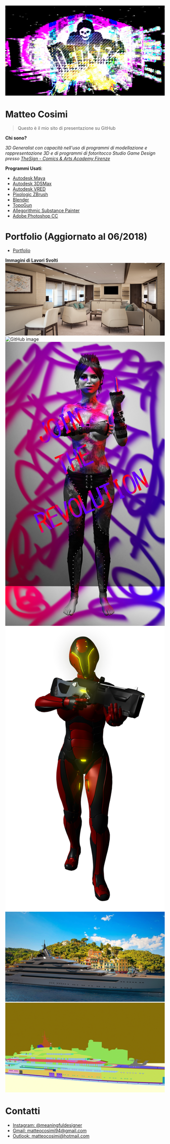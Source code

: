![GitHub image](DedSec.jpg)

# Matteo Cosimi
> Questo è il mio sito di presentazione su GitHub

**Chi sono?**

*3D Generalist con capacità nell'uso di programmi di modellazione e rappresentazione 3D e di programmi di fotoritocco*
*Studio Game Design presso [TheSign - Comics & Arts Academy Firenze](https://thesign.academy/)*

**Programmi Usati**:
- [Autodesk Maya](https://www.autodesk.it/products/maya/overview)
- [Autodesk 3DSMax](https://www.autodesk.it/products/3ds-max/overview)
- [Autodesk VRED](https://www.autodesk.com/products/vred/overview)
- [Pixologic ZBrush](https://pixologic.com/)
- [Blender](https://www.blender.org/)
- [TopoGun](http://www.topogun.com/)
- [Allegorithmic Substance Painter](https://www.allegorithmic.com/products/substance-painter)
- [Adobe Photoshop CC](https://www.adobe.com/it/products/photoshop.html)


# Portfolio (Aggiornato al 06/2018)
- [Portfolio](https://docs.google.com/presentation/d/1MrGrAmtoWK9QWI4bqQi0HQVQjVcMwtn43kz0w0t0_14/edit?usp=sharing) 

**Immagini di Lavori Svolti**
![GitHub image](cam01.jpg)
![GitHub image](cam02.jpg)
![GitHub image](JTR.jpg)
![GitHub image](sold.png)
![GitHub image](Portofino_Animazione.jpg)
![GitHub image](Portofino_Animazione_VRayWireColor.jpg)
# Contatti
- [Instagram: @meaningfuldesigner](https://www.instagram.com/meaningfuldesigner/?hl=it)
- [Gmail: matteocosimi94@gmail.com]()
- [Outlook: matteocosimi@hotmail.com]()